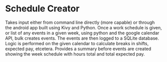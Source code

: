 # Schedule Creator

Takes input either from command line directly (more capable) or through the android app built using Kivy and Python.
Once a work schedule is given, or list of any events in a given week, using python and the google calendar API, bulk creates events.  The events are then logged to a SQLite database.  Logic is performed on the given calendar to calculate breaks in shifts, expected pay, etcetera.  Provides a summary before events are created showing the week schedule with hours total and total expected pay.
